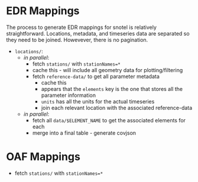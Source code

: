 # EDR Mappings

The process to generate EDR mappings for snotel is relatively straightforward. Locations, metadata, and timeseries data are separated so they need to be joined. Howevever, there is no pagination.

- `locations/`:
    - _in parallel_: 
        - fetch `stations/` with `stationNames=*` 
        - cache this - will include all geometry data for plotting/filtering
        - fetch `reference-data/` to get all parameter metadata 
            - cache this 
            - appears that the `elements` key is the one that stores all the parameter information 
            - `units` has all the units for the actual timeseries 
            - join each relevant location with the associated reference-data
    - _in parallel_: 
        - fetch all `data/$ELEMENT_NAME` to get the associated elements for each 
        - merge into a final table - generate covjson

# OAF Mappings

- fetch `stations/` with `stationNames=*`
